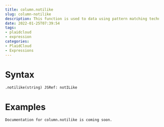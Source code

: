 ```yaml
---
title: column.notilike
slug: column-notilike
description: This function is used to data using pattern matching techniques that explicitly excludes the mentioned pattern from the query result set
date: 2022-01-25T07:39:54
tags:
- plaidcloud
- expression
categories:
- PlaidCloud
- Expressions
---
```



# Syntax



```
.notilike(string) JSRef: notILike
```


# Examples



```
Documentation for column.notilike is coming soon.
```
